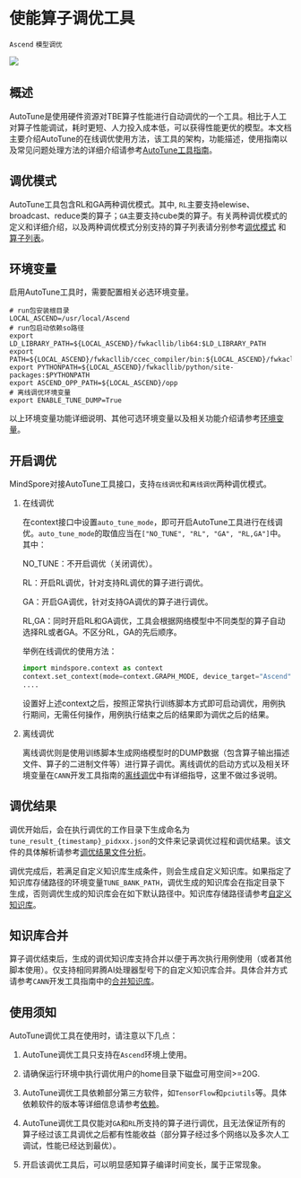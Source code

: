 # 使能算子调优工具

`Ascend` `模型调优`

<a href="https://gitee.com/mindspore/docs/blob/r1.5/docs/mindspore/programming_guide/source_zh_cn/enable_auto_tune.md" target="_blank"><img src="https://gitee.com/mindspore/docs/raw/r1.5/resource/_static/logo_source.png"></a>&nbsp;&nbsp;

## 概述

AutoTune是使用硬件资源对TBE算子性能进行自动调优的一个工具。相比于人工对算子性能调试，耗时更短、人力投入成本低，可以获得性能更优的模型。本文档主要介绍AutoTune的在线调优使用方法，该工具的架构，功能描述，使用指南以及常见问题处理方法的详细介绍请参考[AutoTune工具指南](https://support.huawei.com/enterprise/zh/doc/EDOC1100206690/31d1d888)。

## 调优模式

AutoTune工具包含RL和GA两种调优模式。其中, `RL`主要支持elewise、broadcast、reduce类的算子；`GA`主要支持cube类的算子。有关两种调优模式的定义和详细介绍，以及两种调优模式分别支持的算子列表请分别参考[调优模式](https://support.huawei.com/enterprise/zh/doc/EDOC1100206690/41bb2c07) 和 [算子列表](https://support.huawei.com/enterprise/zh/doc/EDOC1100206690/74e08a9c)。

## 环境变量

启用AutoTune工具时，需要配置相关必选环境变量。

```shell
# run包安装根目录
LOCAL_ASCEND=/usr/local/Ascend
# run包启动依赖so路径
export LD_LIBRARY_PATH=${LOCAL_ASCEND}/fwkacllib/lib64:$LD_LIBRARY_PATH
export PATH=${LOCAL_ASCEND}/fwkacllib/ccec_compiler/bin:${LOCAL_ASCEND}/fwkacllib/bin:$PATH
export PYTHONPATH=${LOCAL_ASCEND}/fwkacllib/python/site-packages:$PYTHONPATH
export ASCEND_OPP_PATH=${LOCAL_ASCEND}/opp
# 离线调优环境变量
export ENABLE_TUNE_DUMP=True

```

以上环境变量功能详细说明、其他可选环境变量以及相关功能介绍请参考[环境变量](https://support.huawei.com/enterprise/zh/doc/EDOC1100206690/58a01d46)。

## 开启调优

MindSpore对接AutoTune工具接口，支持`在线调优`和`离线调优`两种调优模式。

1. 在线调优

    在context接口中设置`auto_tune_mode`，即可开启AutoTune工具进行在线调优。`auto_tune_mode`的取值应当在`["NO_TUNE", "RL", "GA", "RL,GA"]`中。其中：

    NO_TUNE：不开启调优（关闭调优）。

    RL：开启RL调优，针对支持RL调优的算子进行调优。

    GA：开启GA调优，针对支持GA调优的算子进行调优。

    RL,GA：同时开启RL和GA调优，工具会根据网络模型中不同类型的算子自动选择RL或者GA。不区分RL，GA的先后顺序。

    举例在线调优的使用方法：

    ```python
    import mindspore.context as context
    context.set_context(mode=context.GRAPH_MODE, device_target="Ascend", auto_tune_mode="GA,RL")
    ....
    ```

    设置好上述context之后，按照正常执行训练脚本方式即可启动调优，用例执行期间，无需任何操作，用例执行结束之后的结果即为调优之后的结果。

2. 离线调优

    离线调优则是使用训练脚本生成网络模型时的DUMP数据（包含算子输出描述文件、算子的二进制文件等）进行算子调优。离线调优的启动方式以及相关环境变量在`CANN`开发工具指南的[离线调优](https://support.huawei.com/enterprise/zh/doc/EDOC1100206690/2fa72dd0)中有详细指导，这里不做过多说明。

## 调优结果

调优开始后，会在执行调优的工作目录下生成命名为`tune_result_{timestamp}_pidxxx.json`的文件来记录调优过程和调优结果。该文件的具体解析请参考[调优结果文件分析](https://support.huawei.com/enterprise/zh/doc/EDOC1100206690/b6ae7c6a)。

调优完成后，若满足自定义知识库生成条件，则会生成自定义知识库。如果指定了知识库存储路径的环境变量`TUNE_BANK_PATH`，调优生成的知识库会在指定目录下生成，否则调优生成的知识库会在如下默认路径中。知识库存储路径请参考[自定义知识库](https://support.huawei.com/enterprise/zh/doc/EDOC1100206690/b6ae7c6a)。

## 知识库合并

算子调优结束后，生成的调优知识库支持合并以便于再次执行用例使用（或者其他脚本使用）。仅支持相同昇腾AI处理器型号下的自定义知识库合并。具体合并方式请参考`CANN`开发工具指南中的[合并知识库](https://support.huawei.com/enterprise/zh/doc/EDOC1100206690/c1a94cfc)。

## 使用须知

AutoTune调优工具在使用时，请注意以下几点：

1. AutoTune调优工具只支持在`Ascend`环境上使用。

2. 请确保运行环境中执行调优用户的home目录下磁盘可用空间>=20G.

3. AutoTune调优工具依赖部分第三方软件，如`TensorFlow`和`pciutils`等。具体依赖软件的版本等详细信息请参考[依赖](https://support.huawei.com/enterprise/zh/doc/EDOC1100206690/480d602c)。

4. AutoTune调优工具仅能对`GA`和`RL`所支持的算子进行调优，且无法保证所有的算子经过该工具调优之后都有性能收益（部分算子经过多个网络以及多次人工调试，性能已经达到最优）。

5. 开启该调优工具后，可以明显感知算子编译时间变长，属于正常现象。
